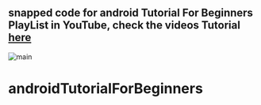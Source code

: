 ## snapped code for android Tutorial For Beginners PlayList in YouTube, check the videos Tutorial  [here](https://github.com/zakariaa90/AndroidTutorialForBeginners/releases)



![main](https://github.com/zakariaa90/AndroidTutorialForBeginners/releases)
# androidTutorialForBeginners
